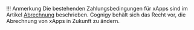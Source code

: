 !!! Anmerkung
    Die bestehenden Zahlungsbedingungen für xApps sind im Artikel [Abrechnung](https://docs.cognigy.com/ai/billing/) beschrieben. Cognigy behält sich das Recht vor, die Abrechnung von xApps in Zukunft zu ändern.